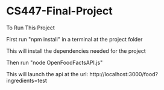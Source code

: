 # CS447-Final-Project

To Run This Project

First run "npm install" in a terminal at the project folder

This will install the dependencies needed for the project

Then run "node OpenFoodFactsAPI.js"

This will launch the api at the url: http://localhost:3000/food?ingredients=test